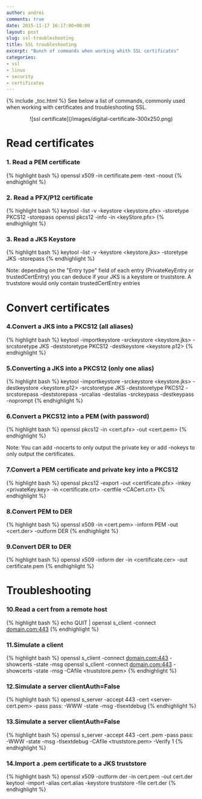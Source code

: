 ```yaml
---
author: andrei
comments: true
date: 2015-11-17 16:17:00+00:00
layout: post
slug: ssl-troubleshooting 
title: SSL troubleshooting
excerpt: "Bunch of commands when working whith SSL certificates"
categories:
- ssl
- linux
- security
- certificates
---
```


{% include _toc.html %}
See below a list of commands, commonly used when working with certificates and troubleshooting SSL.

<div style="text-align:center" markdown="1">
![ssl certificate](/images/digital-certificate-300x250.png)
</div>


# Read certificates

### 1. Read a PEM certificate

{% highlight bash %}
openssl x509 -in certificate.pem -text -noout
{% endhighlight %}

### 2. Read a PFX/P12 certificate

{% highlight bash %}
keytool -list -v -keystore <keystore.pfx> -storetype PKCS12 -storepass <pass>
openssl pkcs12 -info -in <keyStore.pfx>
{% endhighlight %}


### 3. Read a JKS Keystore

{% highlight bash %}
keytool -list -v -keystore <keystore.jks> -storetype JKS -storepass <pass>
{% endhighlight %}

Note: depending on the "Entry type" field of each entry (PrivateKeyEntry or trustedCertEntry) you can deduce if your JKS is a keystore or truststore. 
A truststore would only contain trustedCertEntry entries


# Convert certificates

### 4.Convert a JKS into a PKCS12 (all aliases)

{% highlight bash %}
keytool -importkeystore -srckeystore <keystore.jks> -srcstoretype JKS -deststoretype PKCS12 -destkeystore <keystore.p12>
{% endhighlight %}

### 5.Converting a JKS into a PKCS12 (only one alias)

{% highlight bash %}
keytool -importkeystore -srckeystore <keystore.jks> -destkeystore <keystore.p12> -srcstoretype JKS -deststoretype PKCS12 -srcstorepass 
<pass> -deststorepass <pass> -srcalias <alias> -destalias <alias> -srckeypass <keypass> -destkeypass <keypass> -noprompt
{% endhighlight %}

### 6.Convert a PKCS12 into a PEM (with password)

{% highlight bash %}
openssl pkcs12 -in <cert.pfx> -out <cert.pem>
{% endhighlight %}

Note: You can add -nocerts to only output the private key or add -nokeys to only output the certificates.

### 7.Convert a PEM certificate and private key into a PKCS12

{% highlight bash %}
openssl pkcs12 -export -out <certificate.pfx> -inkey <privateKey.key> -in <certificate.crt> -certfile <CACert.crt>
{% endhighlight %}


### 8.Convert PEM to DER
{% highlight bash %}
openssl x509 -in <cert.pem> -inform PEM -out <cert.der> -outform DER
{% endhighlight %}

### 9.Convert DER to DER
{% highlight bash %}
openssl x509 -inform der -in <certificate.cer> -out certificate.pem
{% endhighlight %}

# Troubleshooting

### 10.Read a cert from a remote host

{% highlight bash %}
echo QUIT | openssl s_client -connect <domain.com:443>
{% endhighlight %}

### 11.Simulate a client

{% highlight bash %}
openssl s_client -connect <domain.com:443> -showcerts -state -msg
openssl s_client -connect <domain.com:443> -showcerts -state -msg -CAfile <truststore.pem>
{% endhighlight %}

### 12.Simulate a server clientAuth=False

{% highlight bash %}
openssl s_server -accept 443 -cert <server-cert.pem> -pass pass:<pass> -WWW -state -msg -tlsextdebug
{% endhighlight %}

### 13.Simulate a server clientAuth=False
{% highlight bash %}
openssl s_server -accept 443 -cert <server-cert>.pem -pass pass:<pass> -WWW -state -msg -tlsextdebug -CAfile <truststore.pem> -Verify 1
{% endhighlight %}

### 14.Import a .pem certificate to a JKS truststore
{% highlight bash %}
openssl x509 -outform der -in cert.pem -out cert.der
keytool -import -alias cert.alias -keystore truststore -file cert.der
{% endhighlight %}

